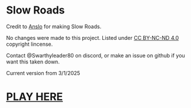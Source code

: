 # Slow Roads
Credit to <a href="https://anslo.dev" target="_blank">Anslo</a> for making Slow Roads.

No changes were made to this project. Listed under <a href="https://creativecommons.org/licenses/by-nc-nd/4.0/" target="_blank">CC BY-NC-ND 4.0</a> copyright lincense. 

Contact @Swarthyleader80 on discord, or make an issue on github if you want this taken down.

Current version from 3/1/2025

# <a href="https://slow-roads.pages.dev" target="_blank">PLAY HERE</a>

